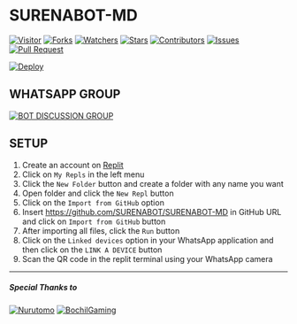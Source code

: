 # SURENABOT-MD

<a href="https://visitor-badge.glitch.me/badge?page_id=SURENABOT/SURENABOT-MD"><img title="Visitor" src="https://visitor-badge.glitch.me/badge?page_id=SURENABOT/SURENABOT-MD"></a>
<a href="https://github.com/SURENABOT/SURENABOT-MD/network/members"><img title="Forks" src="https://img.shields.io/github/forks/SURENABOT/SURENABOT-MD?label=Forks&color=blue&style=flat-square"></a>
<a href="https://github.com/SURENABOT/SURENABOT-MD/watchers"><img title="Watchers" src="https://img.shields.io/github/watchers/SURENABOT/SURENABOT-MD?label=Watchers&color=green&style=flat-square"></a>
<a href="https://github.com/SURENABOT/SURENABOT-MD/stargazers"><img title="Stars" src="https://img.shields.io/github/stars/SURENABOT/SURENABOT-MD?label=Stars&color=yellow&style=flat-square"></a>
<a href="https://github.com/SURENABOT/SURENABOT-MD/graphs/contributors"><img title="Contributors" src="https://img.shields.io/github/contributors/SURENABOT/SURENABOT-MD?label=Contributors&color=blue&style=flat-square"></a>
<a href="https://github.com/SURENABOT/SURENABOT-MD/issues"><img title="Issues" src="https://img.shields.io/github/issues/SURENABOT/SURENABOT-MD?label=Issues&color=success&style=flat-square"></a>
<a href="https://github.com/SURENABOT/SURENABOT-MD/pulls"><img title="Pull Request" src="https://img.shields.io/github/issues-pr/SURENABOT/SURENABOT-MD?label=PullRequest&color=success&style=flat-square"></a>


[![Deploy](https://www.herokucdn.com/deploy/button.svg)](https://heroku.com/deploy?template=https://github.com/Fokusdotid/Family-MD)
## WHATSAPP GROUP
[![BOT DISCUSSION GROUP](https://img.shields.io/badge/SURENA%20ENGLISH-25D366?style=for-the-badge&logo=whatsapp&logoColor=white)](https://chat.whatsapp.com/JlPeRbssqcdILgreqcYBR8) 

## SETUP

1. Create an account on [Replit](https://replit.com)
2. Click on ```My Repls``` in the left menu
3. Click the ```New Folder``` button and create a folder with any name you want
4. Open folder and click the ```New Repl``` button
5. Click on the ```Import from GitHub``` option
6. Insert https://github.com/SURENABOT/SURENABOT-MD in GitHub URL and click on ```Import from GitHub``` button
7. After importing all files, click the ```Run``` button
8. Click on the ```Linked devices``` option in your WhatsApp application and then click on the ```LINK A DEVICE``` button
9. Scan the QR code in the replit terminal using your WhatsApp camera
 
---------

##### Special Thanks to
[![Nurutomo](https://github.com/Nurutomo.png?size=100)](https://github.com/Nurutomo)
[![BochilGaming](https://github.com/BochilGaming.png?size=100)](https://github.com/BochilGaming)
